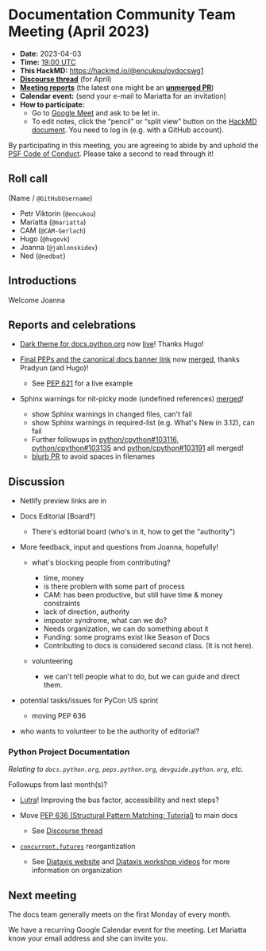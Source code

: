 # Documentation Community Team Meeting (April 2023)

- **Date:** 2023-04-03
- **Time:** [19:00 UTC](https://arewemeetingyet.com/UTC/2023-03-06/19:00/Docs%20Meeting) 
- **This HackMD:** https://hackmd.io/@encukou/pydocswg1
- [**Discourse thread**](https://discuss.python.org/t/25337) (for April)
- [**Meeting reports**](https://docs-community.readthedocs.io/en/latest/monthly-meeting/index.html) (the latest one might be an [**unmerged PR**](https://github.com/python/docs-community/pulls))
- **Calendar event:** (send your e-mail to Mariatta for an invitation)
- **How to participate:**
  -  Go to [Google Meet](https://meet.google.com/dii-qrzf-wkw) and ask to be let in.
  -  To edit notes, click the “pencil” or “split view” button on the [HackMD document](https://hackmd.io/@encukou/pydocswg1). You need to log in (e.g. with a GitHub account).

By participating in this meeting, you are agreeing to abide by and uphold the [PSF Code of Conduct](https://www.python.org/psf/codeofconduct/).
Please take a second to read through it!


## Roll call

(Name / `@GitHubUsername`)

- Petr Viktorin (`@encukou`)
- Mariatta (`@mariatta`)
- CAM (`@CAM-Gerlach`)
- Hugo (`@hugovk`)
- Joanna (`@jablonskidev`)
- Ned (`@nedbat`)



## Introductions

Welcome Joanna


## Reports and celebrations

* [Dark theme for docs.python.org](https://github.com/python/python-docs-theme/pull/44) now [live](https://docs.python.org/3.12/)! Thanks Hugo!

* [Final PEPs and the canonical docs banner link](https://github.com/python/peps/issues/2719) now [merged](https://github.com/python/peps/pull/2992), thanks Pradyun (and Hugo)!
  * See [PEP 621](https://peps.python.org/pep-0621/) for a live example

* Sphinx warnings for nit-picky mode (undefined references) [merged](https://github.com/python/cpython/pull/102513)!
  * show Sphinx warnings in changed files, can't fail
  * show Sphinx warnings in required-list (e.g. What's New in 3.12), can fail
  * Further followups in [python/cpython#103116](https://github.com/python/cpython/pull/103116), [python/cpython#103135](https://github.com/python/cpython/pull/103135) and [python/cpython#103191](https://github.com/python/cpython/pull/103191) all merged!
  * [blurb PR](https://github.com/python/blurb_it/pull/332) to avoid spaces in filenames


## Discussion

* Netlify preview links are in
* Docs Editorial [Board?]
    * There's editorial board (who's in it, how to get the "authority")
* More feedback, input and questions from Joanna, hopefully!
    * what's blocking people from contributing?
        * time, money
        * is there problem with some part of process
        * CAM: has been productive, but still have time & money constraints
        * lack of direction, authority
        * impostor syndrome, what can we do?
        * Needs organization, we can do something about it
        * Funding: some programs exist like Season of Docs
        * Contributing to docs is considered second class. (It is not here).

    * volunteering
        * we can't tell people what to do, but we can guide and direct them.

* potential tasks/issues for PyCon US sprint
    * moving PEP 636

* who wants to volunteer to be the authority of editorial?


### Python Project Documentation

*Relating to `docs.python.org`, `peps.python.org`, `devguide.python.org`, etc.*

Followups from last month(s)?

* [Lutra](https://pradyunsg.me/lutra/)! Improving the bus factor, accessibility and next steps?

* Move [PEP 636 (Structural Pattern Matching: Tutorial)](https://peps.python.org/pep-0636) to main docs
  * See [Discourse thread](https://discuss.python.org/t/is-there-a-good-writeup-talk-about-the-implementation-of-pep-634/21987/6)

* [`concurrent.futures`](https://docs.python.org/3.12/library/concurrent.futures.html) reorgantization
  * See [Diataxis website](https://diataxis.fr/) and [Diataxis workshop videos](https://discuss.python.org/t/recordings-available-for-python-docs-diataxis-workshop/19518) for more information on organization


## Next meeting

The docs team generally meets on the first Monday of every month.

We have a recurring Google Calendar event for the meeting.
Let Mariatta know your email address and she can invite you.
